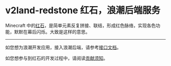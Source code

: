 # v2land-redstone 红石，浪潮后端服务

Minecraft 中的[红石](https://minecraft.gamepedia.com/Redstone)，是简单元素反复拼接、联结，形成红色脉络，实现各色功能，默默在幕后闪烁。大致是这样的意思。

-----

如您想为浪潮开发应用，接入浪潮后端，请参考[接口文档](https://github.com/v2land/v2land-redstone/tree/master/docs/api)。

如您想参与到红石的开发过程中，请阅读[贡献须知](https://github.com/v2land/v2land-redstone/blob/master/docs/CONTRIBUTION_CN.md)。
